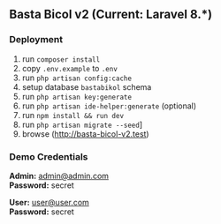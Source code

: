 ## Basta Bicol v2 (Current: Laravel 8.*)

### Deployment

1. run `composer install`
2. copy `.env.example` to `.env`
3. run `php artisan config:cache`
4. setup database `bastabikol` schema 
5. run `php artisan key:generate`
6. run `php artisan ide-helper:generate` (optional)
7. run `npm install && run dev`
8. run `php artisan migrate --seed`]
9. browse (http://basta-bicol-v2.test)

### Demo Credentials

**Admin:** admin@admin.com  
**Password:** secret

**User:** user@user.com  
**Password:** secret

